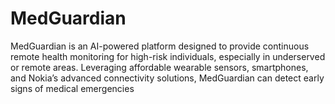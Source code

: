 # MedGuardian
MedGuardian is an AI-powered platform designed to provide continuous remote health monitoring for high-risk individuals, especially in underserved or remote areas. Leveraging affordable wearable sensors, smartphones, and Nokia’s advanced connectivity solutions, MedGuardian can detect early signs of medical emergencies
